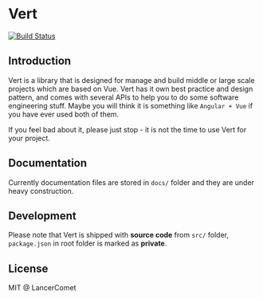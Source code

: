 # Vert

[![Build Status](https://travis-ci.com/LancerComet/Vert.svg?token=5zYzqd8cwqrVEG6tvNJs&branch=master)](https://travis-ci.com/LancerComet/vue-enterprise)

## Introduction

Vert is a library that is designed for manage and build middle or large scale projects which are based on Vue. Vert has it own best practice and design pattern, and comes with several APIs to help you to do some 
software engineering stuff. Maybe you will think it is something like `Angular + Vue` if you have ever used both of them.

If you feel bad about it, please just stop - it is not the time to use Vert for your project.

## Documentation

Currently documentation files are stored in `docs/` folder and they are under heavy construction.

## Development

Please note that Vert is shipped with **source code** from `src/` folder, `package.json` in root folder is marked as **private**.

## License

MIT @ LancerComet
